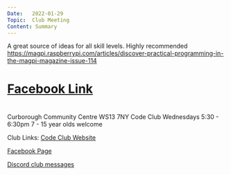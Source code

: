 ```yaml
---
Date:   2022-01-29
Topic:  Club Meeting
Content: Summary
---
```

A great source of ideas for all skill levels.  Highly recommended https://magpi.raspberrypi.com/articles/discover-practical-programming-in-the-magpi-magazine-issue-114

# [Facebook Link](https://www.facebook.com/1481985248595237/posts/4560747080719023/)

#
Curborough Community Centre
WS13 7NY
Code Club
Wednesdays 5:30 - 6:30pm
7 - 15 year olds welcome

Club Links:
[Code Club Website](https://lichfield-code-club.github.io/)

[Facebook Page](https://www.facebook.com/LichfieldCoders)

[Discord club messages](https://discord.gg/szz6xGK)
